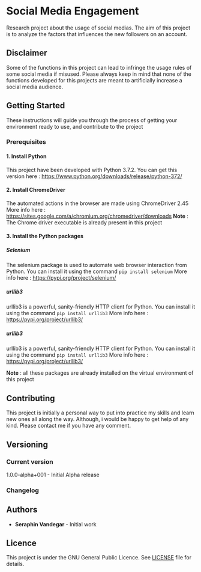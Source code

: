 # Social Media Engagement
Research project about the usage of social medias. The aim of this project is to analyze the factors that influences the new followers on an account. 

## Disclaimer
Some of the functions in this project can lead to infringe the usage rules of some social media if misused.
Please always keep in mind that none of the functions developed for this projects are meant to artificially increase a social media audience. 

## Getting Started
These instructions will guide you through the process of getting your environment ready to use, and contribute to the project

### Prerequisites
#### 1. Install Python
This project have been developed with Python 3.7.2. 
You can get this version here : https://www.python.org/downloads/release/python-372/

#### 2. Install ChromeDriver
The automated actions in the browser are made using ChromeDriver 2.45
More info here : https://sites.google.com/a/chromium.org/chromedriver/downloads
**Note** : The Chrome driver executable is already present in this project

#### 3. Install the Python packages
##### Selenium
The selenium package is used to automate web browser interaction from Python. 
You can install it using the command `pip install selenium`
More info here : https://pypi.org/project/selenium/
##### urllib3
urllib3 is a powerful, sanity-friendly HTTP client for Python.
You can install it using the command `pip install urllib3`
More info here : https://pypi.org/project/urllib3/
##### urllib3
urllib3 is a powerful, sanity-friendly HTTP client for Python.
You can install it using the command `pip install urllib3`
More info here : https://pypi.org/project/urllib3/

**Note** : all these packages are already installed on the virtual environment of this project

## Contributing 
This project is initially a personal way to put into practice my skills and learn new ones all along the way. 
Although, i would be happy to get help of any kind. Please contact me if you have any comment. 

## Versioning 
### Current version
1.0.0-alpha+001 - Initial Alpha release

### Changelog

## Authors
* **Seraphin Vandegar** - Initial work

## Licence
This project is under the GNU General Public Licence. See [LICENSE](LICENSE) file for details.
